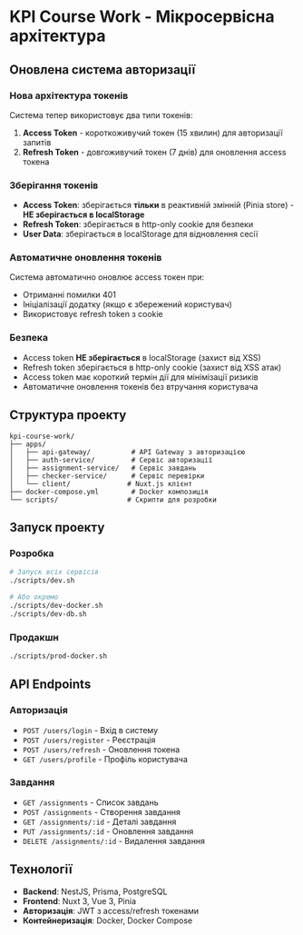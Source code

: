 # KPI Course Work - Мікросервісна архітектура

## Оновлена система авторизації

### Нова архітектура токенів

Система тепер використовує два типи токенів:

1. **Access Token** - короткоживучий токен (15 хвилин) для авторизації запитів
2. **Refresh Token** - довгоживучий токен (7 днів) для оновлення access токена

### Зберігання токенів

- **Access Token**: зберігається **тільки** в реактивній змінній (Pinia store) - **НЕ зберігається в localStorage**
- **Refresh Token**: зберігається в http-only cookie для безпеки
- **User Data**: зберігається в localStorage для відновлення сесії

### Автоматичне оновлення токенів

Система автоматично оновлює access токен при:
- Отриманні помилки 401
- Ініціалізації додатку (якщо є збережений користувач)
- Використовує refresh token з cookie

### Безпека

- Access token **НЕ зберігається** в localStorage (захист від XSS)
- Refresh token зберігається в http-only cookie (захист від XSS атак)
- Access token має короткий термін дії для мінімізації ризиків
- Автоматичне оновлення токенів без втручання користувача

## Структура проекту

```
kpi-course-work/
├── apps/
│   ├── api-gateway/          # API Gateway з авторизацією
│   ├── auth-service/         # Сервіс авторизації
│   ├── assignment-service/   # Сервіс завдань
│   ├── checker-service/      # Сервіс перевірки
│   └── client/              # Nuxt.js клієнт
├── docker-compose.yml        # Docker композиція
└── scripts/                 # Скрипти для розробки
```

## Запуск проекту

### Розробка

```bash
# Запуск всіх сервісів
./scripts/dev.sh

# Або окремо
./scripts/dev-docker.sh
./scripts/dev-db.sh
```

### Продакшн

```bash
./scripts/prod-docker.sh
```

## API Endpoints

### Авторизація

- `POST /users/login` - Вхід в систему
- `POST /users/register` - Реєстрація
- `POST /users/refresh` - Оновлення токена
- `GET /users/profile` - Профіль користувача

### Завдання

- `GET /assignments` - Список завдань
- `POST /assignments` - Створення завдання
- `GET /assignments/:id` - Деталі завдання
- `PUT /assignments/:id` - Оновлення завдання
- `DELETE /assignments/:id` - Видалення завдання

## Технології

- **Backend**: NestJS, Prisma, PostgreSQL
- **Frontend**: Nuxt 3, Vue 3, Pinia
- **Авторизація**: JWT з access/refresh токенами
- **Контейнеризація**: Docker, Docker Compose 
